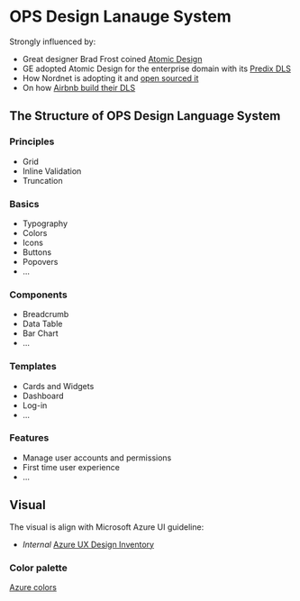 # OPS Design Lanauge System

Strongly influenced by:

- Great designer Brad Frost coined [Atomic Design](http://bradfrost.com/blog/post/atomic-web-design/)
- GE adopted Atomic Design for the enterprise domain with its [Predix DLS](https://medium.com/ge-design/ges-predix-design-system-8236d47b0891#.wzq2vd2wz)
- How Nordnet is adopting it and [open sourced it](https://medium.com/nordnet-design-studio/an-atomic-workflow-for-design-development-at-nordnet-e91c815428b6#.95l19v48c)
- On how [Airbnb build their DLS](http://airbnb.design/building-a-visual-language/)

## The Structure of OPS Design Language System

### Principles

- Grid
- Inline Validation
- Truncation

### Basics

- Typography
- Colors
- Icons
- Buttons
- Popovers
- ...

### Components

- Breadcrumb
- Data Table
- Bar Chart
- ...

### Templates

- Cards and Widgets
- Dashboard
- Log-in
- ...

### Features

- Manage user accounts and permissions
- First time user experience
- ...

## Visual

The visual is align with Microsoft Azure UI guideline:

- *Internal* [Azure UX Design Inventory](http://azureux.azurewebsites.net/Prototype/?s=guidance#Guidance_DesignInventory/)

### Color palette

[Azure colors](http://azureux.azurewebsites.net/Prototype/?s=guidance#Guidance_DesignInventory/DesignInventory-Styles-Colors)

